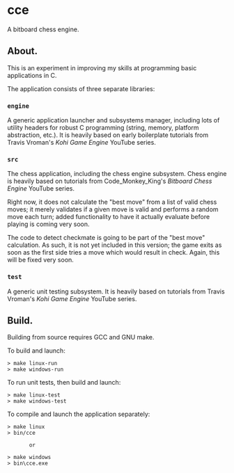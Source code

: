 # cce
A bitboard chess engine.

## About.
This is an experiment in improving my skills at programming basic applications in C.

The application consists of three separate libraries: 

### `engine` 
A generic application launcher and subsystems manager, including lots of utility headers for robust C programming (string, memory, platform abstraction, etc.). It is heavily based on early boilerplate tutorials from Travis Vroman's *Kohi Game Engine* YouTube series.

### `src`
The chess application, including the chess engine subsystem. Chess engine is heavily based on tutorials from Code_Monkey_King's *Bitboard Chess Engine* YouTube series.

Right now, it does not calculate the "best move" from a list of valid chess moves; it merely validates if a given move is valid and performs a random move each turn; added functionality to have it actually evaluate before playing is coming very soon.

The code to detect checkmate is going to be part of the "best move" calculation. As such, it is not yet included in this version; the game exits as soon as the first side tries a move which would result in check. Again, this will be fixed very soon.

### `test`
A generic unit testing subsystem. It is heavily based on tutorials from Travis Vroman's *Kohi Game Engine* YouTube series.

## Build.
Building from source requires GCC and GNU make.

To build and launch: 
```
> make linux-run
> make windows-run
```
To run unit tests, then build and launch:
```
> make linux-test
> make windows-test
```
To compile and launch the application separately:
```
> make linux
> bin/cce

       or

> make windows
> bin\cce.exe
```